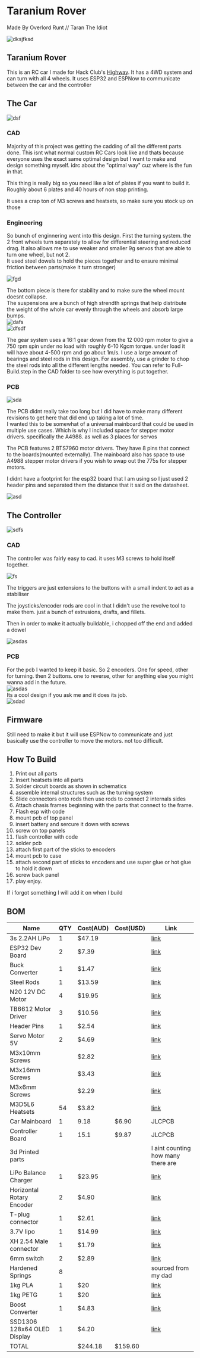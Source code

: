 # Taranium Rover
Made By Overlord Runt // Taran The Idiot

![dksjfksd](assets/frfr.png)

## Taranium Rover
This is an RC car I made for Hack Club's [Highway](https://highway.hackclub.com). It has a 4WD system and can turn with all 4 wheels. It uses ESP32 and ESPNow to communicate between the car and the controller

## The Car

![dsf](assets/frfr.png)

### CAD
Majority of this project was getting the cadding of all the different parts done. This isnt what normal custom RC Cars look like and thats because everyone uses the exact same optimal design but I want to make and design something myself. idrc about the "optimal way" cuz where is the fun in that.

This thing is really big so you need like a lot of plates if you want to build it. Roughly about 6 plates and 40 hours of non stop printing.

It uses a crap ton of M3 screws and heatsets, so make sure you stock up on those

### Engineering
So bunch of enginnering went into this design. First the turning system. the 2 front wheels turn separately to allow for differential steering and reduced drag. It also allows me to use weaker and smaller 9g servos that are able to turn one wheel, but not 2.\
It used steel dowels to hold the pieces together and to ensure minimal friction between parts(make it turn stronger)

![fgd](turns.png)

The bottom piece is there for stability and to make sure the wheel mount doesnt collapse.\
The suspensions are a bunch of high strendth springs that help distribute the weight of the whole car evenly through the wheels and absorb large bumps.\
![dafs](assets/suspensions.png)\
![dfsdf](assets/gear1.png)

The gear system uses a 16:1 gear down from the 12 000 rpm motor to give a 750 rpm spin under no load with roughly 6-10 Kgcm torque. under load it will have about 4-500 rpm and go about 1m/s. I use a large amount of bearings and steel rods in this design. For assembly, use a grinder to chop the steel rods into all the different lengths needed. You can refer to Full-Build.step in the CAD folder to see how everything is put together.

### PCB
![sda](assets/3dpcb3.png)

The PCB didnt really take too long but I did have to make many different revisions to get here that did end up taking a lot of time.\
I wanted this to be somewhat of a universal mainboard that could be used in multiple use cases. Which is why I included space for stepper motor drivers. specifically the A4988. as well as 3 places for servos

The PCB features 2 BTS7960 motor drivers. They have 8 pins that connect to the boards(mounted externally). The mainboard also has space to use A4988 stepper motor drivers if you wish to swap out the 775s for stepper motors. 

I didnt have a footprint for the esp32 board that I am using so I just used 2 header pins and separated them the distance that it said on the datasheet.

![asd](assets/sch333.png)

## The Controller
![sdfs](assets/rc2.png)
### CAD
The controller was fairly easy to cad. it uses M3 screws to hold itself together.

![fs](assets/rc1.png)

The triggers are just extensions to the buttons with a small indent to act as a stabiliser

The joysticks/encoder rods are cool in that I didn't use the revolve tool to make them. just a bunch of extrusions, drafts, and fillets.

Then in order to make it actually buildable, i chopped off the end and added a dowel

![asdas](assets/c1.png)
### PCB
For the pcb I wanted to keep it basic. So 2 encoders. One for speed, other for turning. then 2 buttons. one to reverse, other for anything else you might wanna add in the future.\
![asdas](assets/c5.png)\
Its a cool design if you ask me and it does its job.\
![sdad](assets/c6.png)

## Firmware

Still need to make it but it will use ESPNow to communicate and just basically use the controller to move the motors. not too difficult.


## How To Build

1. Print out all parts
2. Insert heatsets into all parts
3. Solder circuit boards as shown in schematics
4. assemble internal structures such as the turning system
5. Slide connectors onto rods then use rods to connect 2 internals sides
6. Attach chasis frames beginning with the parts that connect to the frame.
7. Flash esp with code
8. mount pcb of top panel
9. insert battery and sercure it down with screws
10. screw on top panels
11. flash controller with code
12. solder pcb
13. attach first part of the sticks to encoders
14. mount pcb to case
15. attach second part of sticks to encoders and use super glue or hot glue to hold it down
16. screw back panel
17. play enjoy.

If i forgot something I will add it on when I build

## BOM

|Name|QTY|Cost(AUD)|Cost(USD)|Link|
|----|----|----|----|----|
|3s 2.2AH LiPo|1|$47.19||[link](https://www.amazon.com.au/gp/product/B09NXM2DW4/ref=sw_img_1?smid=A3S3YJCXW342CA&psc=1)|
|ESP32 Dev Board|2|$7.39||[link](https://www.aliexpress.com/item/1005008499671222.html?spm=a2g0o.cart.0.0.440338dajzfCE9&mp=1&pdp_npi=5%40dis%21AUD%21AUD%207.95%21AUD%207.39%21%21AUD%207.25%21%21%21%402103273e17519916653746516e9cc4%2112000045428891808%21ct%21AU%216138339337%21%211%210)|
|Buck Converter|1|$1.47||[link](https://www.aliexpress.com/item/1005006365697021.html?spm=a2g0o.cart.0.0.7b7238daocpVDw&mp=1&pdp_npi=5%40dis%21AUD%21AUD%201.52%21AUD%201.47%21%21AUD%201.47%21%21%21%402101c80017519920616365587e7ede%2112000036911557265%21ct%21AU%216138339337%21%211%210)|
|Steel Rods|1|$13.59||[link](https://www.aliexpress.com/item/1005005041338002.html?spm=a2g0o.cart.0.0.7b7238daocpVDw&mp=1&pdp_npi=5%40dis%21AUD%21AUD%2013.59%21AUD%2013.59%21%21AUD%2013.59%21%21%21%402101c80017519920616365587e7ede%2112000031424484647%21ct%21AU%216138339337%21%211%210)|
|N20 12V DC Motor|4|$19.95||[link](https://www.aliexpress.com/item/1005007555396098.html?spm=a2g0o.productlist.main.9.2b6e5fb8cAXAmT&algo_pvid=f693d9b9-af45-406e-a7a5-0a4c2fe26d6d&algo_exp_id=f693d9b9-af45-406e-a7a5-0a4c2fe26d6d-8&pdp_ext_f=%7B%22order%22%3A%22592%22%2C%22eval%22%3A%221%22%7D&pdp_npi=4%40dis%21AUD%214.89%214.89%21%21%213.14%213.14%21%402101ead817519921947393439eff50%2112000041278110299%21sea%21AU%216138339337%21X&curPageLogUid=npzKxFBfvKwS&utparam-url=scene%3Asearch%7Cquery_from%3A)|
|TB6612 Motor Driver|3|$10.56||[link](https://www.aliexpress.com/item/1005005756666126.html?spm=a2g0o.cart.0.0.7a9d38daYDHukL&mp=1&pdp_npi=5%40dis%21AUD%21AUD%203.52%21AUD%203.52%21%21AUD%203.52%21%21%21%402101c80017519922185561425e7ede%2112000034243349944%21ct%21AU%216138339337%21%212%210)|
|Header Pins|1|$2.54||[link](https://www.aliexpress.com/item/1005006034877497.html?spm=a2g0o.productlist.main.10.11f92012N9AGjn&algo_pvid=01056414-a579-4c66-8c0f-8c11b43bcf9c&algo_exp_id=01056414-a579-4c66-8c0f-8c11b43bcf9c-9&pdp_ext_f=%7B%22order%22%3A%221565%22%2C%22eval%22%3A%221%22%7D&pdp_npi=4%40dis%21AUD%212.53%212.53%21%21%2111.63%2111.63%21%402103273e17519925834072774e9c9c%2112000035419985198%21sea%21AU%216138339337%21X&curPageLogUid=1HjffVUnlIhg&utparam-url=scene%3Asearch%7Cquery_from%3A)|
|Servo Motor 5V|2|$4.69||[link](https://www.aliexpress.com/item/1005006572297006.html?spm=a2g0o.productlist.main.7.66d4e9c1BLk6SW&algo_pvid=e72cc098-c504-4e33-aae5-d6b7896ada10&algo_exp_id=e72cc098-c504-4e33-aae5-d6b7896ada10-6&pdp_ext_f=%7B%22order%22%3A%224516%22%2C%22eval%22%3A%221%22%7D&pdp_npi=4%40dis%21AUD%214.69%214.69%21%21%213.01%213.01%21%402101c5bf17519927191303065e98d7%2112000037705759120%21sea%21AU%216138339337%21X&curPageLogUid=bn0XkIYGxz4A&utparam-url=scene%3Asearch%7Cquery_from%3A)|
|M3x10mm Screws||$2.82||[link](https://www.aliexpress.com/item/32810852732.html?spm=a2g0o.order_list.order_list_main.28.74441802cg1DM1)|
|M3x16mm Screws||$3.43||[link](https://www.aliexpress.com/item/32810852732.html?spm=a2g0o.order_list.order_list_main.28.74441802cg1DM1)|
|M3x6mm Screws||$2.29||[link](https://www.aliexpress.com/item/32810852732.html?spm=a2g0o.order_list.order_list_main.28.74441802cg1DM1)|
|M3D5L6 Heatsets|54|$3.82||[link](https://www.aliexpress.com/item/1005003582355741.html?spm=a2g0o.order_list.order_list_main.45.21221802z3BMxP)|
|Car Mainboard|1|9.18|$6.90|JLCPCB|
|Controller Board|1|15.1|$9.87|JLCPCB|
|3d Printed parts||||I aint counting how many there are|
|LiPo Balance Charger|1|$23.95||[link](https://www.amazon.com.au/Jinming-Battery-Balance-Charger-Blaster/dp/B07JDG4D8W/ref=sr_1_7?crid=2QSVU4PIMQWEP&dib=eyJ2IjoiMSJ9.egVEYVMdFeiJ7Rp5U0GsW3MPCFjH2JppaEegY-6QF1ybXfPnuH7ehcqwsalxISOPBUoZ68yW8V0V9EmSkjSAxz8C7UdrdUezt6iJ5_6-ePqY1OympOLNnzXOyxJhWJ2sCB3tMHHNAahfemRGOHYjULgd62YWGpVJWYwXsBrbpyq5Tr_IyYgdJclzJoRmBvqXEjzY5W0FZaIy_gxmmjxeAksaYQ1llEEbxFEoMpw1EkxXsO2L39F73PxA1ek0gpCMQTNUQ-N5_VKgioZNR_3n90hGdIGBqGgcM8sjdCRed0g.5tzFgGdyR7y_fjpOhZMOOhIfYhpp-g9E6b3zGECYRn8&dib_tag=se&keywords=zeee+3S+lipo+balance+charger&qid=1752048546&sprefix=zeee3s+lipo+balance+charger%2Caps%2C554&sr=8-7)|
|Horizontal Rotary Encoder|2|$4.90||[link](https://www.aliexpress.com/item/1005006128388016.html?spm=a2g0o.productlist.main.6.68807HYA7HYAsY&algo_pvid=b1d8a2b1-697b-4cdf-a5ac-84e7fe9106d6&algo_exp_id=b1d8a2b1-697b-4cdf-a5ac-84e7fe9106d6-5&pdp_ext_f=%7B%22order%22%3A%2261%22%2C%22eval%22%3A%221%22%7D&pdp_npi=4%40dis%21AUD%213.00%213.00%21%21%211.93%211.93%21%40210318e817520645594814154ebb46%2112000035886812807%21sea%21AU%216138339337%21X&curPageLogUid=BApYx7Hqtu0n&utparam-url=scene%3Asearch%7Cquery_from%3A)|
|T-plug connector|1|$2.61||[link](https://www.aliexpress.com/item/4001212535096.html?spm=a2g0o.detail.0.0.1a35IjAXIjAXdN&mp=1&pdp_npi=5%40dis%21AUD%21AUD%202.61%21AUD%202.61%21%21AUD%202.61%21%21%21%40210318e817520646010564484ebb6d%2110000015320231372%21ct%21AU%216138339337%21%211%210)|
|3.7V lipo|1|$14.99||[link](https://www.amazon.com.au/gp/product/B09R7F1VV5/ref=sw_img_1?smid=A12788XRWB37UE&th=1)|
|XH 2.54 Male connector|1|$1.79||[link](https://www.aliexpress.com/item/1005007460897865.html?spm=a2g0o.productlist.main.3.64b0209u209ugB&algo_pvid=b5ea3270-3fea-44d1-ac17-8cbea19e97f6&algo_exp_id=b5ea3270-3fea-44d1-ac17-8cbea19e97f6-2&pdp_ext_f=%7B%22order%22%3A%226726%22%2C%22eval%22%3A%221%22%7D&pdp_npi=4%40dis%21AUD%211.79%211.79%21%21%211.15%211.15%21%402101d9ee17520717044885071e1aac%2112000040853255020%21sea%21AU%216138339337%21X&curPageLogUid=cFIm27cGLruP&utparam-url=scene%3Asearch%7Cquery_from%3A)|
|6mm switch|2|$2.89||[link](https://www.aliexpress.com/item/1005004971266223.html?spm=a2g0o.cart.0.0.68dc38datwPIHU&mp=1&pdp_npi=5%40dis%21AUD%21AUD%202.89%21AUD%202.89%21%21AUD%202.83%21%21%21%402103277f17520760612977156e2f93%2112000031200483146%21ct%21AU%216138339337%21%211%210&pdp_ext_f=%7B%22cart2PdpParams%22%3A%7B%22pdpBusinessMode%22%3A%22retail%22%7D%7D)|
|Hardened Springs|8|||sourced from my dad|
|1kg PLA|1|$20||[link](https://fortisfilaments.com.au/collections/pla-regular/products/pla-pro-dark-blue)|
|1kg PETG|1|$20||[link](https://fortisfilaments.com.au/collections/petg-1/products/petg-brown)|
|Boost Converter|1|$4.83||[link](https://www.aliexpress.com/item/1005008447199869.html?spm=a2g0o.cart.0.0.440338daUp0LxT&mp=1&pdp_npi=5%40dis%21AUD%21AUD%205.10%21AUD%204.83%21%21AUD%204.83%21%21%21%402101e9ec17530288048031105ed1c8%2112000045180678408%21ct%21AU%216138339337%21%211%210)|
|SSD1306 128x64 OLED Display|1|$4.20||[link](https://www.aliexpress.com/item/1005009243034318.html?spm=a2g0o.cart.0.0.440338daUp0LxT&mp=1&pdp_npi=5%40dis%21AUD%21AUD%209.33%21AUD%204.20%21%21AUD%204.20%21%21%21%402101e9ec17530288048031105ed1c8%2112000048446306499%21ct%21AU%216138339337%21%211%210)|
|TOTAL||$244.18|$159.60|


